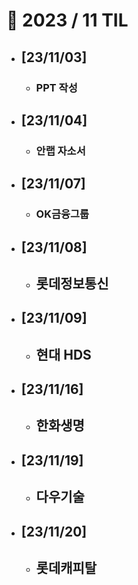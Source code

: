 # 🚩 2023 / 11 TIL

- ## **[23/11/03]**

  - ### PPT 작성

- ## **[23/11/04]**

  - ### 안랩 자소서

- ## **[23/11/07]**

  - ### OK금융그룹

- ## **[23/11/08]**

  - ## 롯데정보통신

- ## **[23/11/09]**

  - ## 현대 HDS

- ## **[23/11/16]**

  - ## 한화생명

- ## **[23/11/19]**

  - ## 다우기술

- ## **[23/11/20]**
  - ## 롯데캐피탈
